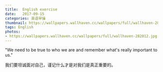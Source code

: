 ```yaml
---
title:  English exercise
date:   2017-09-15
categories: 英语早操
thumbnail: https://wallpapers.wallhaven.cc/wallpapers/full/wallhaven-282012.jpg
tags: English
photos:
- https://wallpapers.wallhaven.cc/wallpapers/full/wallhaven-282012.jpg
---
```


"We need to be true to who we are and remember what's really important to us."
<p>我们要坦诚面对自己，谨记什么才是对我们是真正重要的。</p>
